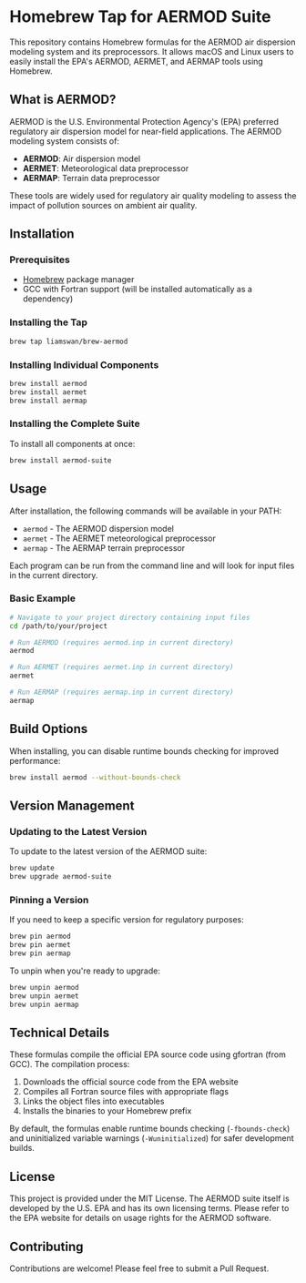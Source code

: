 # Homebrew Tap for AERMOD Suite

This repository contains Homebrew formulas for the AERMOD air dispersion modeling system and its preprocessors. It allows macOS and Linux users to easily install the EPA's AERMOD, AERMET, and AERMAP tools using Homebrew.

## What is AERMOD?

AERMOD is the U.S. Environmental Protection Agency's (EPA) preferred regulatory air dispersion model for near-field applications. The AERMOD modeling system consists of:

- **AERMOD**: Air dispersion model
- **AERMET**: Meteorological data preprocessor
- **AERMAP**: Terrain data preprocessor

These tools are widely used for regulatory air quality modeling to assess the impact of pollution sources on ambient air quality.

## Installation

### Prerequisites

- [Homebrew](https://brew.sh/) package manager
- GCC with Fortran support (will be installed automatically as a dependency)

### Installing the Tap

```bash
brew tap liamswan/brew-aermod
```

### Installing Individual Components

```bash
brew install aermod
brew install aermet
brew install aermap
```

### Installing the Complete Suite

To install all components at once:

```bash
brew install aermod-suite
```

## Usage

After installation, the following commands will be available in your PATH:

- `aermod` - The AERMOD dispersion model
- `aermet` - The AERMET meteorological preprocessor
- `aermap` - The AERMAP terrain preprocessor

Each program can be run from the command line and will look for input files in the current directory.

### Basic Example

```bash
# Navigate to your project directory containing input files
cd /path/to/your/project

# Run AERMOD (requires aermod.inp in current directory)
aermod

# Run AERMET (requires aermet.inp in current directory)
aermet

# Run AERMAP (requires aermap.inp in current directory)
aermap
```

## Build Options

When installing, you can disable runtime bounds checking for improved performance:

```bash
brew install aermod --without-bounds-check
```

## Version Management

### Updating to the Latest Version

To update to the latest version of the AERMOD suite:

```bash
brew update
brew upgrade aermod-suite
```

### Pinning a Version

If you need to keep a specific version for regulatory purposes:

```bash
brew pin aermod
brew pin aermet
brew pin aermap
```

To unpin when you're ready to upgrade:

```bash
brew unpin aermod
brew unpin aermet
brew unpin aermap
```

## Technical Details

These formulas compile the official EPA source code using gfortran (from GCC). The compilation process:

1. Downloads the official source code from the EPA website
2. Compiles all Fortran source files with appropriate flags
3. Links the object files into executables
4. Installs the binaries to your Homebrew prefix

By default, the formulas enable runtime bounds checking (`-fbounds-check`) and uninitialized variable warnings (`-Wuninitialized`) for safer development builds.

## License

This project is provided under the MIT License. The AERMOD suite itself is developed by the U.S. EPA and has its own licensing terms. Please refer to the EPA website for details on usage rights for the AERMOD software.

## Contributing

Contributions are welcome! Please feel free to submit a Pull Request.
